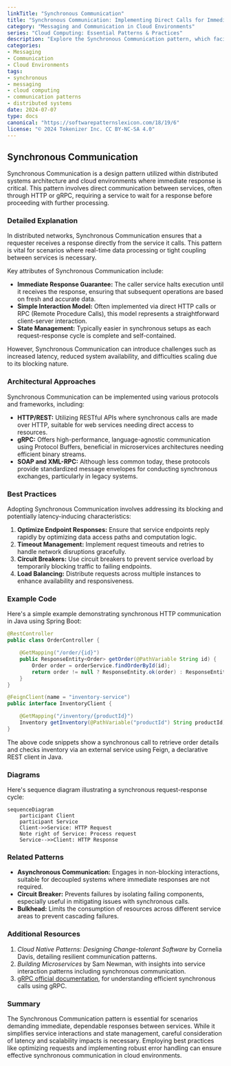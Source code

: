 ```yaml
---
linkTitle: "Synchronous Communication"
title: "Synchronous Communication: Implementing Direct Calls for Immediate Responses"
category: "Messaging and Communication in Cloud Environments"
series: "Cloud Computing: Essential Patterns & Practices"
description: "Explore the Synchronous Communication pattern, which facilitates direct calls between distributed services requiring immediate responses, crucial for real-time operations and tightly coupled systems."
categories:
- Messaging
- Communication
- Cloud Environments
tags:
- synchronous
- messaging
- cloud computing
- communication patterns
- distributed systems
date: 2024-07-07
type: docs
canonical: "https://softwarepatternslexicon.com/18/19/6"
license: "© 2024 Tokenizer Inc. CC BY-NC-SA 4.0"
---
```


## Synchronous Communication

Synchronous Communication is a design pattern utilized within distributed systems architecture and cloud environments where immediate response is critical. This pattern involves direct communication between services, often through HTTP or gRPC, requiring a service to wait for a response before proceeding with further processing.

### Detailed Explanation

In distributed networks, Synchronous Communication ensures that a requester receives a response directly from the service it calls. This pattern is vital for scenarios where real-time data processing or tight coupling between services is necessary.

Key attributes of Synchronous Communication include:

- **Immediate Response Guarantee:** The caller service halts execution until it receives the response, ensuring that subsequent operations are based on fresh and accurate data.
- **Simple Interaction Model:** Often implemented via direct HTTP calls or RPC (Remote Procedure Calls), this model represents a straightforward client-server interaction.
- **State Management:** Typically easier in synchronous setups as each request-response cycle is complete and self-contained.

However, Synchronous Communication can introduce challenges such as increased latency, reduced system availability, and difficulties scaling due to its blocking nature.

### Architectural Approaches

Synchronous Communication can be implemented using various protocols and frameworks, including:

- **HTTP/REST:** Utilizing RESTful APIs where synchronous calls are made over HTTP, suitable for web services needing direct access to resources.
- **gRPC:** Offers high-performance, language-agnostic communication using Protocol Buffers, beneficial in microservices architectures needing efficient binary streams.
- **SOAP and XML-RPC:** Although less common today, these protocols provide standardized message envelopes for conducting synchronous exchanges, particularly in legacy systems.

### Best Practices

Adopting Synchronous Communication involves addressing its blocking and potentially latency-inducing characteristics:

1. **Optimize Endpoint Responses:** Ensure that service endpoints reply rapidly by optimizing data access paths and computation logic.
2. **Timeout Management:** Implement request timeouts and retries to handle network disruptions gracefully.
3. **Circuit Breakers:** Use circuit breakers to prevent service overload by temporarily blocking traffic to failing endpoints.
4. **Load Balancing:** Distribute requests across multiple instances to enhance availability and responsiveness.

### Example Code

Here's a simple example demonstrating synchronous HTTP communication in Java using Spring Boot:

```java
@RestController
public class OrderController {

    @GetMapping("/order/{id}")
    public ResponseEntity<Order> getOrder(@PathVariable String id) {
        Order order = orderService.findOrderById(id);
        return order != null ? ResponseEntity.ok(order) : ResponseEntity.notFound().build();
    }
}

@FeignClient(name = "inventory-service")
public interface InventoryClient {

    @GetMapping("/inventory/{productId}")
    Inventory getInventory(@PathVariable("productId") String productId);
}
```

The above code snippets show a synchronous call to retrieve order details and checks inventory via an external service using Feign, a declarative REST client in Java.

### Diagrams

Here's sequence diagram illustrating a synchronous request-response cycle:

```mermaid
sequenceDiagram
    participant Client
    participant Service
    Client->>Service: HTTP Request
    Note right of Service: Process request
    Service-->>Client: HTTP Response
```

### Related Patterns

- **Asynchronous Communication:** Engages in non-blocking interactions, suitable for decoupled systems where immediate responses are not required.
- **Circuit Breaker:** Prevents failures by isolating failing components, especially useful in mitigating issues with synchronous calls.
- **Bulkhead:** Limits the consumption of resources across different service areas to prevent cascading failures.

### Additional Resources

1. *Cloud Native Patterns: Designing Change-tolerant Software* by Cornelia Davis, detailing resilient communication patterns.
2. *Building Microservices* by Sam Newman, with insights into service interaction patterns including synchronous communication.
3. [gRPC official documentation](https://grpc.io/docs/), for understanding efficient synchronous calls using gRPC.

### Summary

The Synchronous Communication pattern is essential for scenarios demanding immediate, dependable responses between services. While it simplifies service interactions and state management, careful consideration of latency and scalability impacts is necessary. Employing best practices like optimizing requests and implementing robust error handling can ensure effective synchronous communication in cloud environments.
